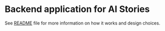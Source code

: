 # Backend application for AI Stories

See [README](./README.md) file for more information on how it works and design choices.